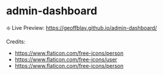 # admin-dashboard

❇️ Live Preview:
https://geoffblay.github.io/admin-dashboard/

Credits:
* https://www.flaticon.com/free-icons/person
* https://www.flaticon.com/free-icons/user
* https://www.flaticon.com/free-icons/person
